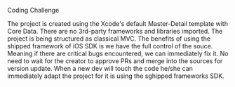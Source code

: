 Coding Challenge

The project is created using the Xcode's default Master-Detail template with Core Data.
There are no 3rd-party frameworks and libraries imported.
The project is being structured as classical MVC.
The benefits of using the shipped framework of iOS SDK is we have the full control of the souce. Meaning if there are critical bugs encountered, we can immediately fix it. No need to wait for the creator to approve PRs and merge into the sources for version update.
When a new dev will touch the code he/she can immediately adapt the project for it is using the sghipped frameworks SDK.
